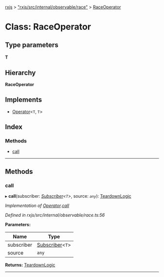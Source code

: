 [rxjs](../README.md) > ["rxjs/src/internal/observable/race"](../modules/_rxjs_src_internal_observable_race_.md) > [RaceOperator](../classes/_rxjs_src_internal_observable_race_.raceoperator.md)

# Class: RaceOperator

## Type parameters
#### T 
## Hierarchy

**RaceOperator**

## Implements

* [Operator](../interfaces/_rxjs_src_internal_operator_.operator.md)<`T`, `T`>

## Index

### Methods

* [call](_rxjs_src_internal_observable_race_.raceoperator.md#call)

---

## Methods

<a id="call"></a>

###  call

▸ **call**(subscriber: *[Subscriber](_rxjs_src_internal_subscriber_.subscriber.md)<`T`>*, source: *`any`*): [TeardownLogic](../modules/_rxjs_src_internal_types_.md#teardownlogic)

*Implementation of [Operator](../interfaces/_rxjs_src_internal_operator_.operator.md).[call](../interfaces/_rxjs_src_internal_operator_.operator.md#call)*

*Defined in rxjs/src/internal/observable/race.ts:56*

**Parameters:**

| Name | Type |
| ------ | ------ |
| subscriber | [Subscriber](_rxjs_src_internal_subscriber_.subscriber.md)<`T`> |
| source | `any` |

**Returns:** [TeardownLogic](../modules/_rxjs_src_internal_types_.md#teardownlogic)

___

